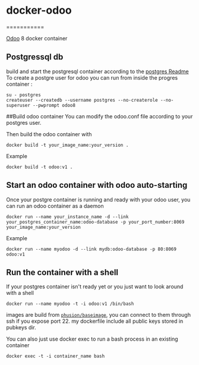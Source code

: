 # docker-odoo
===========

[Odoo](https://www.odoo.com/) 8 docker container

## Postgressql db
build and start the postgresql container according to the [postgres Readme](https://github.com/Guilhem30/docker-postgresql)
To create a postgre user for odoo you can run from inside the progres container :

    su - postgres
    createuser --createdb --username postgres --no-createrole --no-superuser --pwprompt odoo8
 
##Build odoo container
You can modify the odoo.conf file according to your postgres user.

Then build the odoo container with

    docker build -t your_image_name:your_version .

Example

    docker build -t odoo:v1 .

## Start an odoo container with odoo auto-starting
Once your postgre container is running and ready with your odoo user, you can run an odoo container as a daemon 

    docker run --name your_instance_name -d --link your_postgres_container_name:odoo-database -p your_port_number:8069 your_image_name:your_version

Example 

    docker run --name myodoo -d --link mydb:odoo-database -p 80:8069 odoo:v1

## Run the container with a shell
If your postgres container isn't ready yet or you just want to look around with a shell

    docker run --name myodoo -t -i odoo:v1 /bin/bash

images are build from [`phusion/baseimage`](https://github.com/phusion/baseimage-docker), you can connect to them through ssh if you expose port 22.
my dockerfile include all public keys stored in pubkeys dir.

You can also just use docker exec to run a bash process in an existing container

    docker exec -t -i container_name bash



